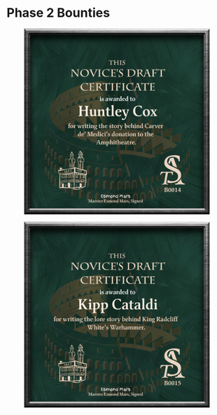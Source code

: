 # Phase 2 Bounties

<div>

<figure><img src="../../../../../../../.gitbook/assets/B0014.png" alt=""><figcaption></figcaption></figure>

 

<figure><img src="../../../../../../../.gitbook/assets/B0015.png" alt=""><figcaption></figcaption></figure>

</div>
